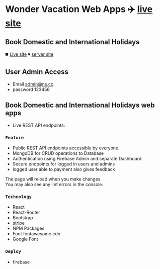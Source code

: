 # Wonder Vacation Web Apps :airplane: [live site](https://wonder-vacation-client.vercel.app/)

## Book Domestic and International Holidays
:black_medium_square: [Live site](https://wonder-vacation-client.vercel.app/)
:black_medium_small_square: [server site](https://github.com/greeenOrange/wonder-vacation-server-)

## User Admin Access
- Email admin@ns.co
- password 123456

## Book Domestic and International Holidays web apps

* Live REST API endpoints:

### `Feature`

* Public REST API endpoints accessible by everyone.
* MongoDB for CRUD operations to Database
* Authentication using Firebase Admin and separate Dashboard
* Secure endpoints for logged in users and admins
* logged user able to payment also gives feedback

The page will reload when you make changes.\
You may also see any lint errors in the console.

### `Technology`

* React
* React-Router
* Bootstrap
* stripe
* NPM Packages
* Font fontawesome cdn
* Google Font

### `Deploy`

* firebase